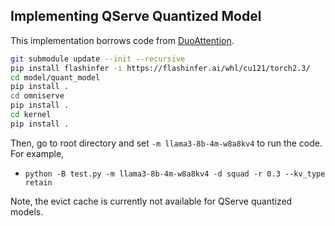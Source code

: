 ## Implementing QServe Quantized Model
This implementation borrows code from [DuoAttention](https://github.com/mit-han-lab/duo-attention).

```bash
git submodule update --init --recursive
pip install flashinfer -i https://flashinfer.ai/whl/cu121/torch2.3/
cd model/quant_model
pip install .
cd omniserve
pip install .
cd kernel
pip install .
```

Then, go to root directory and set `-m llama3-8b-4m-w8a8kv4` to run the code.
For example,
- `python -B test.py -m llama3-8b-4m-w8a8kv4 -d squad -r 0.3 --kv_type retain`

Note, the evict cache is currently not available for QServe quantized models.

